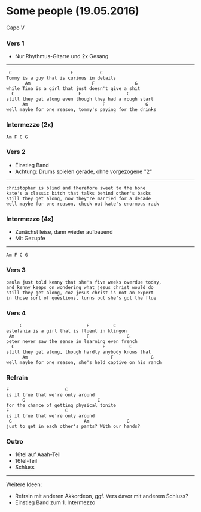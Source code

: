 Some people (19.05.2016)
========================

Capo V

### Vers 1

* Nur Rhythmus-Gitarre und 2x Gesang

---

	 C                      F          C
	Tommy is a guy that is curious in details
	       Am                       F               G
	while Tina is a girl that just doesn't give a shit
	  C                        F                 C
	still they get along even though they had a rough start
	      Am                            F               G
	well maybe for one reason, tommy's paying for the drinks


### Intermezzo (2x)

	Am F C G

### Vers 2

* Einstieg Band
* Achtung: Drums spielen gerade, ohne vorgezogene "2"

---

	christopher is blind and therefore sweet to the bone
	kate's a classic bitch that talks behind other's backs
	still they get along, now they're married for a decade
	well maybe for one reason, check out kate's enormous rack

### Intermezzo (4x)

* Zunächst leise, dann wieder aufbauend
* Mit Gezupfe

---

	Am F C G

### Vers 3

	paula just told kenny that she's five weeks overdue today,
	and kenny keeps on wondering what jesus christ would do
	still they get along, coz jesus christ is not an expert
	in those sort of questions, turns out she's got the flue


### Vers 4

	     C                        F         C
	estefania is a girl that is fluent in klingon
	 Am                           F              G
	peter never saw the sense in learning even french
	  C                                 F         C
	still they get along, though hardly anybody knows that
	      Am                               F              G
	well maybe for one reason, she's held captive on his ranch

### Refrain

	F                     C
	is it true that we're only around
		  G                           C
	for the chance of getting physical tonite
	F                     C
	is it true that we're only around
	 G                           Am              G
	just to get in each other's pants? With our hands?

### Outro

* 16tel auf Aaah-Teil
* 16tel-Teil
* Schluss

---

Weitere Ideen:

* Refrain mit anderen Akkordeon, ggf. Vers davor mit anderem Schluss?
* Einstieg Band zum 1. Intermezzo
